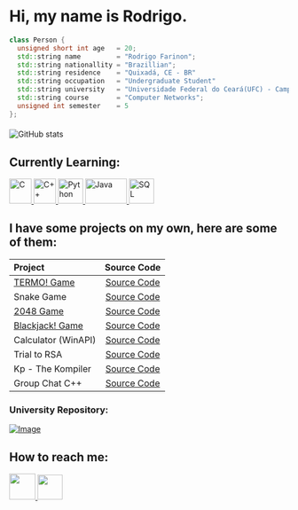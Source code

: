 # Hi, my name is Rodrigo.

```cpp
class Person {
  unsigned short int age   = 20;
  std::string name         = "Rodrigo Farinon";
  std::string nationallity = "Brazillian";
  std::string residence    = "Quixadá, CE - BR"
  std::string occupation   = "Undergraduate Student"
  std::string university   = "Universidade Federal do Ceará(UFC) - Campus Quixadá";
  std::string course       = "Computer Networks";
  unsigned int semester    = 5
};
```

<h4> </h4>

![GitHub stats](https://github-readme-stats.vercel.app/api?username=rodriggrr&show_icons=true&theme=dracula)

## Currently Learning:

<a href="https://www.mingw-w64.org/">
  <img width = "40px" height = "45px" src="https://upload.wikimedia.org/wikipedia/commons/1/18/C_Programming_Language.svg" alt="C"> 
</a href>
<a href="https://www.mingw-w64.org/">
  <img width = "40px" height = "45px" src="https://isocpp.org/assets/images/cpp_logo.png" alt="C++"> 
</a href>
<a href="https://www.python.org/">
  <img width = "45px" height = "45px" src="https://logos-download.com/wp-content/uploads/2016/10/Python_logo_icon.png" alt="Python">
</a href>
<a href="https://www.java.com/">
  <img width = "75px" height = "45px" src="https://logos-download.com/wp-content/uploads/2016/10/Java_logo_icon.png" alt="Java">
</a href>
<a href="https://www.microsoft.com/pt-br/sql-server/sql-server-downloads">
  <img width = "45px" height = "45px" src="https://cdn-icons-png.flaticon.com/512/4492/4492311.png" alt="SQL">
</a href>

## I have some projects on my own, here are some of them:

| Project | Source Code |
|:--------|:--------------:|
| [TERMO! Game](https://replit.com/@Rodriggrr/Termo#main.cpp) | [Source Code](https://github.com/Rodriggrr/TERMO-Game) |
| Snake Game | [Source Code](https://github.com/Rodriggrr/Snake-Game-2.0) |
| [2048 Game](https://replit.com/@Rodriggrr/Personal-PROJ?v=1) | [Source Code](https://github.com/Rodriggrr/Personal-PROJ/blob/main/2048.cpp) |
| [Blackjack! Game](https://replit.com/@Rodriggrr/Personal-PROJ?v=1) | [Source Code](https://github.com/Rodriggrr/Personal-PROJ/blob/main/blackjack.cpp) |
| Calculator (WinAPI) | [Source Code](https://github.com/Rodriggrr/CalculatorWinAPI-Interface) |
| Trial to RSA | [Source Code](https://github.com/Rodriggrr/RSA) |
| Kp - The Kompiler | [Source Code](https://github.com/Rodriggrr/kp) |
| Group Chat C++ | [Source Code](https://github.com/Rodriggrr/Group-Chat) |

### University Repository:

[![Image](https://user-images.githubusercontent.com/103089400/188333845-0574e2fb-91c1-4ce3-be05-b788a20d0ee7.png)](https://github.com/Rodriggrr/UFC)

## How to reach me:

<a href = "mailto: rodrigo.rdscomp@gmail.com">
<img width = "47em" src="https://icons.iconarchive.com/icons/alecive/flatwoken/128/Apps-Gmail-icon.png">
</a>
<a href = "https://www.instagram.com/rodrigo_do_arrebol/">
<img width = "45em" src = "https://upload.wikimedia.org/wikipedia/commons/thumb/a/a5/Instagram_icon.png/2048px-Instagram_icon.png">
</a>
